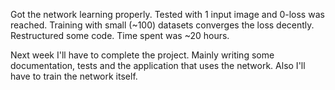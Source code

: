 Got the network learning properly. Tested with 1 input image and 0-loss was reached. Training with small (~100) datasets converges the loss decently. Restructured some code. Time spent was ~20 hours.

Next week I'll have to complete the project. Mainly writing some documentation, tests and the application that uses the network. Also I'll have to train the network itself.
